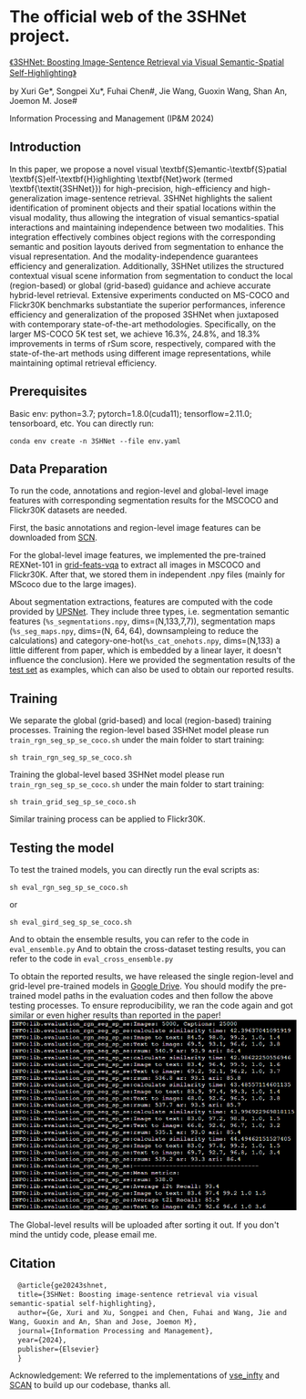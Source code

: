 # The official web of the 3SHNet project. 
[《3SHNet: Boosting Image-Sentence Retrieval via Visual Semantic-Spatial Self-Highlighting》]([https://arxiv.org/abs/2003.08813](https://www.sciencedirect.com/science/article/pii/S0306457324000761)])

by Xuri Ge*, Songpei Xu*, Fuhai Chen#, Jie Wang, Guoxin Wang, Shan An, Joemon M. Jose#

Information Processing and Management (IP&M 2024)

## Introduction
In this paper, we propose a novel visual \textbf{S}emantic-\textbf{S}patial \textbf{S}elf-\textbf{H}ighlighting \textbf{Net}work (termed \textbf{\textit{3SHNet}}) for high-precision, high-efficiency and high-generalization image-sentence retrieval. 3SHNet highlights the salient identification of prominent objects and their spatial locations within the visual modality, thus allowing the integration of visual semantics-spatial interactions and maintaining independence between two modalities. This integration effectively combines object regions with the corresponding semantic and position layouts derived from segmentation to enhance the visual representation. And the modality-independence guarantees efficiency and generalization. Additionally, 3SHNet utilizes the structured contextual visual scene information from segmentation to conduct the local (region-based) or global (grid-based) guidance and achieve accurate hybrid-level retrieval. Extensive experiments conducted on MS-COCO and Flickr30K benchmarks substantiate the superior performances, inference efficiency and generalization of the proposed 3SHNet when juxtaposed with contemporary state-of-the-art methodologies. Specifically, on the larger MS-COCO 5K test set, we achieve 16.3\%, 24.8\%, and 18.3\% improvements in terms of rSum score, respectively, compared with the state-of-the-art methods using different image representations, while maintaining optimal retrieval efficiency.


## Prerequisites
Basic env: python=3.7; pytorch=1.8.0(cuda11); tensorflow=2.11.0; tensorboard, etc. You can directly run:
```
conda env create -n 3SHNet --file env.yaml
```

## Data Preparation
To run the code, annotations and region-level and global-level image features with corresponding segmentation results for the MSCOCO and Flickr30K datasets are needed.

First, the basic annotations and region-level image features can be downloaded from [SCN](https://github.com/kuanghuei/SCAN#download-data).

For the global-level image features, we implemented the pre-trained REXNet-101 in [grid-feats-vqa](https://github.com/facebookresearch/grid-feats-vqa) to extract all images in MSCOCO and Flickr30K. After that, we stored them in independent .npy files (mainly for MScoco due to the large images).

About segmentation extractions, features are computed with the code provided by [UPSNet](https://github.com/uber-research/UPSNet). They include three types, i.e. segmentation semantic features (`%s_segmentations.npy`, dims=(N,133,7,7)), segmentation maps (`%s_seg_maps.npy`, dims=(N, 64, 64), downsampleing to reduce the calculations) and category-one-hot(`%s_cat_onehots.npy`, dims=(N,133) a little different from paper, which is embedded by a linear layer, it doesn't influence the conclusion).
Here we provided the segmentation results of the [test set](https://drive.google.com/drive/folders/1lU3I7J8XIquCtQ2lIML9w_9tDdRZWXm4?usp=drive_link) as examples, which can also be used to obtain our reported results.

## Training
We separate the global (grid-based) and local (region-based) training processes.
Training the region-level based 3SHNet model please run ` train_rgn_seg_sp_se_coco.sh`  under the main folder to start training:
```
sh train_rgn_seg_sp_se_coco.sh
```
Training the global-level based 3SHNet model please run ` train_rgn_seg_sp_se_coco.sh`  under the main folder to start training:
```
sh train_grid_seg_sp_se_coco.sh
```

Similar training process can be applied to Flickr30K.

## Testing the model
To test the trained models, you can directly run the eval scripts as:
```
sh eval_rgn_seg_sp_se_coco.sh
```
or
```
sh eval_gird_seg_sp_se_coco.sh
```
And to obtain the ensemble results, you can refer to the code in `eval_ensemble.py`
And to obtain the cross-dataset testing results, you can refer to the code in `eval_cross_ensemble.py`

To obtain the reported results, we have released the single region-level and grid-level pre-trained models in [Google Drive](https://drive.google.com/drive/folders/1lU3I7J8XIquCtQ2lIML9w_9tDdRZWXm4?usp=drive_link).
You should modify the pre-trained model paths in the evaluation codes and then follow the above testing processes.
To ensure reproducibility, we ran the code again and got similar or even higher results than reported in the paper!
![](pic/reproduced_results.png)

The Global-level results will be uploaded after sorting it out. If you don't mind the untidy code, please email me.

## Citation
```
  @article{ge20243shnet,
  title={3SHNet: Boosting image-sentence retrieval via visual semantic-spatial self-highlighting},
  author={Ge, Xuri and Xu, Songpei and Chen, Fuhai and Wang, Jie and Wang, Guoxin and An, Shan and Jose, Joemon M},
  journal={Information Processing and Management},
  year={2024},
  publisher={Elsevier}
  }
```
Acknowledgement: We referred to the implementations of [vse_infty](https://github.com/woodfrog/vse_infty) and [SCAN](https://github.com/kuanghuei/SCAN) to build up our codebase, thanks all.
